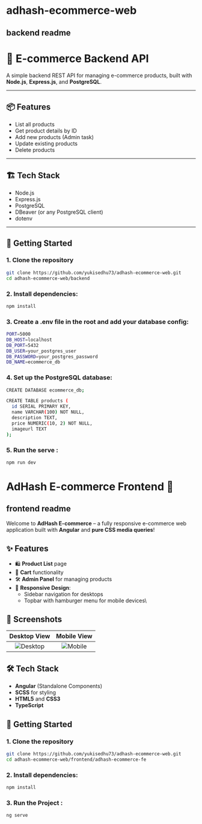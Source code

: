 # adhash-ecommerce-web

## backend readme

# 🛒 E-commerce Backend API

A simple backend REST API for managing e-commerce products, built with **Node.js**, **Express.js**, and **PostgreSQL**.

---

## 📦 Features

- List all products
- Get product details by ID
- Add new products (Admin task)
- Update existing products
- Delete products

---

## 🏗️ Tech Stack

- Node.js
- Express.js
- PostgreSQL
- DBeaver (or any PostgreSQL client)
- dotenv

---

## 🚀 Getting Started

### 1. Clone the repository

```bash
git clone https://github.com/yukisedhu73/adhash-ecommerce-web.git
cd adhash-ecommerce-web/backend
```

### 2. Install dependencies:

```bash
npm install
```

### 3. Create a .env file in the root and add your database config:

```bash
PORT=5000
DB_HOST=localhost
DB_PORT=5432
DB_USER=your_postgres_user
DB_PASSWORD=your_postgres_password
DB_NAME=ecommerce_db
```

### 4. Set up the PostgreSQL database:

```bash
CREATE DATABASE ecommerce_db;

CREATE TABLE products (
  id SERIAL PRIMARY KEY,
  name VARCHAR(100) NOT NULL,
  description TEXT,
  price NUMERIC(10, 2) NOT NULL,
  imageurl TEXT
);
```

### 5. Run the serve :

```bash
npm run dev
```

# AdHash E-commerce Frontend 🛒

## frontend readme

Welcome to **AdHash E-commerce** – a fully responsive e-commerce web application built with **Angular** and **pure CSS media queries**!

## ✨ Features

- 🛍 **Product List** page
- 🛒 **Cart** functionality
- 🛠 **Admin Panel** for managing products
- 📱 **Responsive Design**:
  - Sidebar navigation for desktops
  - Topbar with hamburger menu for mobile devices\

## 📸 Screenshots

|                Desktop View                |               Mobile View                |
| :----------------------------------------: | :--------------------------------------: |
| ![Desktop](assets/screenshots/desktop.png) | ![Mobile](assets/screenshots/mobile.png) |

## 🛠 Tech Stack

- **Angular** (Standalone Components)
- **SCSS** for styling
- **HTML5** and **CSS3**
- **TypeScript**

## 🚀 Getting Started

### 1. Clone the repository

```bash
git clone https://github.com/yukisedhu73/adhash-ecommerce-web.git
cd adhash-ecommerce-web/frontend/adhash-ecommerce-fe
```

### 2. Install dependencies:

```bash
npm install
```

### 3. Run the Project :

```bash
ng serve
```
